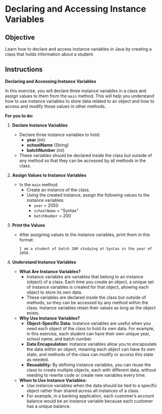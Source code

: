 # Declaring and Accessing Instance Variables

## Objective
Learn how to declare and access instance variables in Java by creating a class that holds information about a student.

## Instructions

**Declaring and Accessing Instance Variables**

In this exercise, you will declare three instance variables in a class and assign values to them from the `main` method. This will help you understand how to use instance variables to store data related to an object and how to access and modify those values in other methods.

**For you to do:**

1. **Declare Instance Variables**
    - Declare three instance variables to hold:
        - **year** (int)
        - **schoolName** (String)
        - **batchNumber** (int)
    - These variables should be declared inside the class but outside of any method so that they can be accessed by all methods in the class.

2. **Assign Values to Instance Variables**
    - In the `main` method:
        - Create an instance of the class.
        - Using the created instance, assign the following values to the instance variables:
            - `year` = 2050
            - `schoolName` = "Syntax"
            - `batchNumber` = 200

3. **Print the Values**
    - After assigning values to the instance variables, print them in this format:
      ```
      I am a student of batch 200 studying at Syntax in the year of 2050.
      ```

4. **Understand Instance Variables**
    - **What Are Instance Variables?**
        - Instance variables are variables that belong to an instance (object) of a class. Each time you create an object, a unique set of instance variables is created for that object, allowing each object to store its own data.
        - These variables are declared inside the class but outside of methods, so they can be accessed by any method within the class. Instance variables retain their values as long as the object exists.
    - **Why Use Instance Variables?**
        - **Object-Specific Data:** Instance variables are useful when you need each object of the class to hold its own data. For example, in this exercise, each student can have their own unique year, school name, and batch number.
        - **Data Encapsulation:** Instance variables allow you to encapsulate the data within an object, meaning each object can have its own state, and methods of the class can modify or access this state as needed.
        - **Reusability:** By defining instance variables, you can reuse the class to create multiple objects, each with different data, without needing to rewrite code or create new variables every time.
    - **When to Use Instance Variables:**
        - Use instance variables when the data should be tied to a specific object rather than shared across all instances of a class.
        - For example, in a banking application, each customer’s account balance would be an instance variable because each customer has a unique balance.

